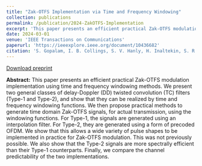 ```yaml
---
title: "Zak-OTFS Implementation via Time and Frequency Windowing"
collection: publications
permalink: /publication/2024-ZakOTFS-Implementation
excerpt: 'This paper presents an efficient practical Zak-OTFS modulation implementation using time and frequency windowing methods. We present two general classes of delay-Doppler (DD) twisted convolution (TC) filters (Type-1 and Type-2), and show that they can be realized by time and frequency windowing functions. We then propose practical methods to generate time domain Zak-OTFS signals, for actual transmission, using the windowing functions. For Type-1, the signals are generated using an interpolation filter. For Type-2, they are generated using a form of precoded OFDM. We show that this allows a wide variety of pulse shapes to be implemented in practice for Zak-OTFS modulation. This was not previously possible. We also show that the Type-2 signals are more spectrally efficient than their Type-1 counterparts. Finally, we compare the channel predictability of the two implementations.'
date: 2024-03-01
venue: 'IEEE Transactions on Communications'
paperurl: 'https://ieeexplore.ieee.org/document/10436682'
citation: 'S. Gopalam, I. B. Collings, S. V. Hanly, H. Inaltekin, S. R. B. Pillai and P. Whiting, &quot;Zak-OTFS Implementation via Time and Frequency Windowing,&quot; in <i>IEEE Transactions on Communications</i>, doi: 10.1109/TCOMM.2024.3366403.' 
---
```


[Download preprint](https://swaroop-gopalam.github.io/files/TCOMM3366403.pdf)

**Abstract:** This paper presents an efficient practical Zak-OTFS modulation implementation using time and frequency windowing methods. We present two general classes of delay-Doppler (DD) twisted convolution (TC) filters (Type-1 and Type-2), and show that they can be realized by time and frequency windowing functions. We then propose practical methods to generate time domain Zak-OTFS signals, for actual transmission, using the windowing functions. For Type-1, the signals are generated using an interpolation filter. For Type-2, they are generated using a form of precoded OFDM. We show that this allows a wide variety of pulse shapes to be implemented in practice for Zak-OTFS modulation. This was not previously possible. We also show that the Type-2 signals are more spectrally efficient than their Type-1 counterparts. Finally, we compare the channel predictability of the two implementations.

<!-- Recommended citation: 'S. Gopalam, S. V. Hanly and P. Whiting,  &quot;Distributed Resource Allocation and Flow Control Algorithms for mmWave IAB Networks,&quot; in <i>IEEE/ACM Transactions on Networking</i>, vol. 31, no. 6, pp. 3175-3190, Dec. 2023.' -->